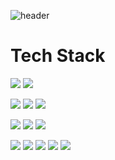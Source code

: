 ![header](https://capsule-render.vercel.app/api?type=waving&color=auto&height=300&section=header&text=Ella's%20Github&animation=fadeIn&fontSize=90)

# Tech Stack 

<img src="https://img.shields.io/badge/Python-3776AB?style=flat-square&logo=Python&logoColor=white"/> <img src="https://img.shields.io/badge/c++-00599C?style=flat-square&logo=cplusplus&logoColor=white"/> 

<img src="https://img.shields.io/badge/HTML-E34F26?style=flat-square&logo=html5&logoColor=white"/> <img src="https://img.shields.io/badge/CSS-1572B6?style=flat-square&logo=css3&logoColor=white"/> <img src="https://img.shields.io/badge/javascript-F7DF1E?style=flat-square&logo=javascript&logoColor=black"/> 


<img src="https://img.shields.io/badge/React-61DAFB?style=flat-square&logo=react&logoColor=black"/> <img src="https://img.shields.io/badge/Vue.js-4FC08D?style=flat-square&logo=vuedotjs&logoColor=black"/> <img src="https://img.shields.io/badge/Bootstrap-7952B3?style=flat-square&logo=bootstrap&logoColor=white"/> 

<img src="https://img.shields.io/badge/AWS Lambda-FF9900?style=flat-square&logo=awslambda&logoColor=white"/> <img src="https://img.shields.io/badge/Amazon S3-569A31?style=flat-square&logo=amazons3&logoColor=white"/> <img src="https://img.shields.io/badge/Amazon DynamoDB-4053D6?style=flat-square&logo=amazondynamodb&logoColor=white"/> <img src="https://img.shields.io/badge/Amazon API Gateway-FF4F8B?style=flat-square&logo=amazonapigateway&logoColor=white"/> <img src="https://img.shields.io/badge/Amazon EC2-FF9900?style=flat-square&logo=amazonec2&logoColor=white"/> 
